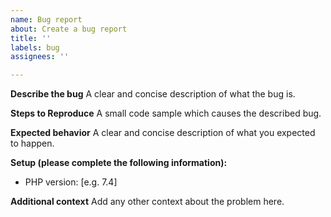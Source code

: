 ```yaml
---
name: Bug report
about: Create a bug report
title: ''
labels: bug
assignees: ''

---
```


**Describe the bug**
A clear and concise description of what the bug is.

**Steps to Reproduce**
A small code sample which causes the described bug.

**Expected behavior**
A clear and concise description of what you expected to happen.

**Setup (please complete the following information):**
 - PHP version: [e.g. 7.4]

**Additional context**
Add any other context about the problem here.
